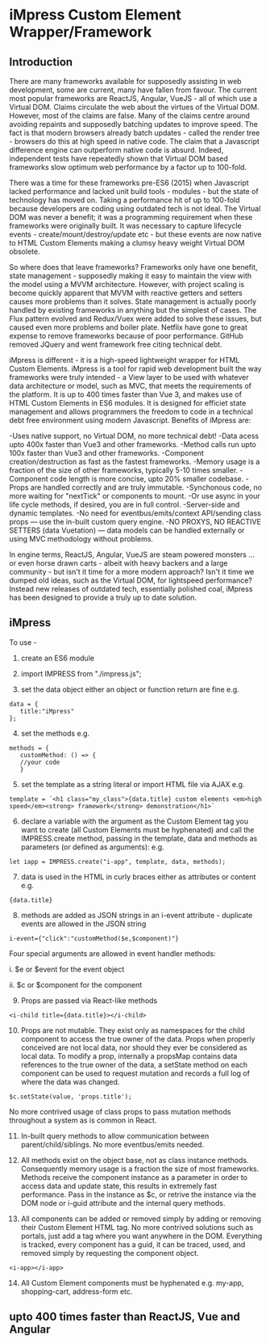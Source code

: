 # iMpress Custom Element Wrapper/Framework

## Introduction

There are many frameworks available for supposedly assisting in web development, some are current, many have fallen from favour. The current most popular frameworks are ReactJS, Angular, VueJS - all of which use a Virtual DOM. Claims circulate the web about the virtues of the Virtual DOM. However, most of the claims are false. Many of the claims centre around avoiding repaints and supposedly batching updates to improve speed. The fact is that modern browsers already batch updates - called the render tree - browsers do this at high speed in native code. The claim that a Javascript difference engine can outperform native code is absurd. Indeed, independent tests have repeatedly shown that Virtual DOM based frameworks slow optimum web performance by a factor up to 100-fold. 

There was a time for these frameworks pre-ES6 (2015) when Javascript lacked performance and lacked unit build tools - modules - but the state of technology has moved on. Taking a performance hit of up to 100-fold because developers are coding using outdated tech is not ideal. The Virtual DOM was never a benefit; it was a programming requirement when these frameworks were originally built. It was necessary to capture lifecycle events - create/mount/destroy/update etc - but these events are now native to HTML Custom Elements making a clumsy heavy weight Virtual DOM obsolete.   

So where does that leave frameworks? Frameworks only have one benefit, state management - supposedly making it easy to maintain the view with the model using a MVVM architecture. However, with project scaling is become quickly apparent that MVVM with reactive getters and setters causes more problems than it solves. State management is actually poorly handled by existing frameworks in anything but the simplest of cases. The Flux pattern evolved and Redux/Vuex were added to solve these issues, but caused even more problems and boiler plate. Netflix have gone to great expense to remove frameworks because of poor performance. GitHub removed JQuery and went framework free citing technical debt.

iMpress is different - it is a high-speed lightweight wrapper for HTML Custom Elements. iMpress is a tool for rapid web development built the way frameworks were truly intended - a View layer to be used with whatever data architecture or model, such as MVC, that meets the requirements of the platform. It is up to 400 times faster than Vue 3, and makes use of HTML Custom Elements in ES6 modules. It is designed for efficiet state management and allows programmers the freedom to code in a technical debt free environment using modern Javascript. Benefits of iMpress are:

-Uses native support, no Virtual DOM, no more technical debt!
-Data acess upto 400x faster than Vue3 and other frameworks.
-Method calls run upto 100x faster than Vue3 and other frameworks.
-Component creation/destruction as fast as the fastest frameworks.
-Memory usage is a fraction of the size of other frameworks, typically 5-10 times smaller.
-Component code length is more concise, upto 20% smaller codebase.
-Props are handled correctly and are truly immutable.
-Synchonous code, no more waiting for "nextTick" or components to mount.
-Or use async in your life cycle methods, if desired, you are in full control.
-Server-side and dynamic templates.
-No need for eventbus/emits/context API/sending class props — use the in-built custom query engine.
-NO PROXYS, NO REACTIVE SETTERS (data Vuetation) — data models can be handled externally or using MVC methodology without problems.

In engine terms, ReactJS, Angular, VueJS are steam powered monsters ... or even horse drawn carts - albeit with heavy backers and a large community - but isn't it time for a more modern approach? Isn't it time we dumped old ideas, such as the Virtual DOM, for lightspeed performance? Instead new releases of outdated tech, essentially polished coal, iMpress has been designed to provide a truly up to date solution.

## iMpress


To use - 

1. create an ES6 module

2. import IMPRESS from "./impress.js";

3. set the data object either an object or function return are fine e.g.
```
data = {
   title:"iMpress"		
};
```
4. set the methods e.g.
```
methods = {
   customMethod: () => {
   //your code
   }
```
5. set the template as a string literal or import HTML file via AJAX e.g.
```
template = `<h1 class="my_class">{data.title} custom elements <em>high speed</em><strong> framework</strong> demonstration</h1>`
```

6. declare a variable with the argument as the Custom Element tag you want to create (all Custom Elements must be hyphenated) and call the IMPRESS.create method, passing in the template, data and methods as parameters (or defined as arguments): e.g. 
```
let iapp = IMPRESS.create("i-app", template, data, methods);
```

7. data is used in the HTML in curly braces either as attributes or content e.g.
```
{data.title}
```

8. methods are added as JSON strings in an i-event attribute - duplicate events are allowed in the JSON string
```
i-event={"click":"customMethod($e,$component)"}
```

Four special arguments are allowed in event handler methods:

i. $e or $event for the event object

ii. $c or $component for the component

9. Props are passed via React-like methods
```
<i-child title={data.title}></i-child>
```

10. Props are not mutable. They exist only as namespaces for the child component to access the true owner of the data. Props when properly conceived are not local data, nor should they ever be considered as local data. To modify a prop, internally a propsMap contains data references to the true owner of the data, a setState method on each component can be used to request mutation and records a full log of where the data was changed.
```
$c.setState(value, 'props.title');
```
No more contrived usage of class props to pass mutation methods throughout a system as is common in React.

11. In-built query methods to allow communication between parent/child/siblings. No more eventbus/emits needed.

12. All methods exist on the object base, not as class instance methods. Consequently memory usage is a fraction the size of most frameworks. Methods receive the component instance as a parameter in order to access data and update state, this results in extremely fast performance. Pass in the instance as $c, or retrive the instance via the DOM node or i-guid attribute and the internal query methods.

13. All components can be added or removed simply by adding or removing their Custom Element HTML tag. No more contrived solutions such as portals, just add a tag where you want anywhere in the DOM. Everything is tracked, every component has a guid, it can be traced, used, and removed simply by requesting the component object.
```
<i-app></i-app> 
```

14. All Custom Element components must be hyphenated e.g. my-app, shopping-cart, address-form etc. 

## upto 400 times faster than ReactJS, Vue and Angular
